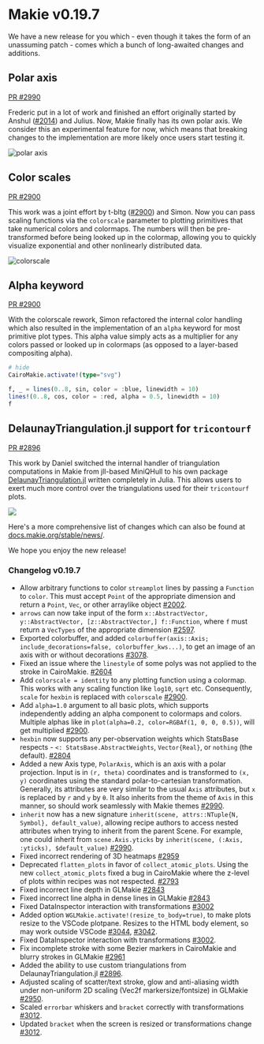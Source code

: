 # Makie v0.19.7

We have a new release for you which - even though it takes the form of an unassuming patch - comes which a bunch of long-awaited changes and additions.

## Polar axis

[PR #2990](https://github.com/MakieOrg/Makie.jl/pull/2990)

Frederic put in a lot of work and finished an effort originally started by Anshul ([#2014](https://github.com/MakieOrg/Makie.jl/pull/2014)) and Julius.
Now, Makie finally has its own polar axis.
We consider this an experimental feature for now, which means that breaking changes to the implementation are more likely once users start testing it.

![polar axis](https://user-images.githubusercontent.com/10947937/253750584-30fdd871-5554-4904-bd57-3a8aefd4b88a.png)

## Color scales

[PR #2900](https://github.com/MakieOrg/Makie.jl/pull/2900)

This work was a joint effort by t-bltg ([#2900](https://github.com/MakieOrg/Makie.jl/pull/2493)) and Simon.
Now you can pass scaling functions via the `colorscale` parameter
to plotting primitives that take numerical colors and colormaps.
The numbers will then be pre-transformed before being looked up in the colormap, allowing you to quickly visualize exponential and other nonlinearly distributed data.

![colorscale](https://user-images.githubusercontent.com/13205162/253679725-c9639012-1d92-48e9-b2b6-8e12fe255d40.png)


## Alpha keyword

[PR #2900](https://github.com/MakieOrg/Makie.jl/pull/2900)

With the colorscale rework, Simon refactored the internal color handling which also resulted in the implementation of an `alpha` keyword for most primitive plot types.
This alpha value simply acts as a multiplier for any colors passed or looked up in colormaps (as opposed to a layer-based compositing alpha).

```julia
# hide
CairoMakie.activate!(type="svg")
```
```julia
f, _ = lines(0..8, sin, color = :blue, linewidth = 10)
lines!(0..8, cos, color = :red, alpha = 0.5, linewidth = 10)
f
```

## DelaunayTriangulation.jl support for `tricontourf`

[PR #2896](https://github.com/MakieOrg/Makie.jl/pull/2896)

This work by Daniel switched the internal handler of triangulation computations in Makie from jll-based MiniQHull to his own package [DelaunayTriangulation.jl](https://github.com/DanielVandH/DelaunayTriangulation.jl/) written completely in Julia. This allows users to exert much more control over the triangulations used for their `tricontourf` plots.

![](https://docs.makie.org/stable/assets/examples/plotting_functions/tricontourf/code/output/example_18344521001915792531.svg)


Here's a more comprehensive list of changes which can also be found at [docs.makie.org/stable/news/](https://docs.makie.org/stable/news/).

We hope you enjoy the new release!

### Changelog v0.19.7

- Allow arbitrary functions to color `streamplot` lines by passing a `Function` to `color`.  This must accept `Point` of the appropriate dimension and return a `Point`, `Vec`, or other arraylike object [#2002](https://github.com/MakieOrg/Makie.jl/pull/2002).
- `arrows` can now take input of the form `x::AbstractVector, y::AbstractVector, [z::AbstractVector,] f::Function`, where `f` must return a `VecTypes` of the appropriate dimension [#2597](https://github.com/MakieOrg/Makie.jl/pull/2597).
- Exported colorbuffer, and added `colorbuffer(axis::Axis; include_decorations=false, colorbuffer_kws...)`, to get an image of an axis with or without decorations [#3078](https://github.com/MakieOrg/Makie.jl/pull/3078).
- Fixed an issue where the `linestyle` of some polys was not applied to the stroke in CairoMakie. [#2604](https://github.com/MakieOrg/Makie.jl/pull/2604)
- Add `colorscale = identity` to any plotting function using a colormap. This works with any scaling function like `log10`, `sqrt` etc. Consequently, `scale` for `hexbin` is replaced with `colorscale` [#2900](https://github.com/MakieOrg/Makie.jl/pull/2900).
- Add `alpha=1.0` argument to all basic plots, which supports independently adding an alpha component to colormaps and colors. Multiple alphas like in `plot(alpha=0.2, color=RGBAf(1, 0, 0, 0.5))`, will get multiplied [#2900](https://github.com/MakieOrg/Makie.jl/pull/2900).
- `hexbin` now supports any per-observation weights which StatsBase respects - `<: StatsBase.AbstractWeights`, `Vector{Real}`, or `nothing` (the default). [#2804](https://github.com/MakieOrg/Makie.jl/pulls/2804)
- Added a new Axis type, `PolarAxis`, which is an axis with a polar projection.  Input is in `(r, theta)` coordinates and is transformed to `(x, y)` coordinates using the standard polar-to-cartesian transformation.
  Generally, its attributes are very similar to the usual `Axis` attributes, but `x` is replaced by `r` and `y` by `θ`.
  It also inherits from the theme of `Axis` in this manner, so should work seamlessly with Makie themes [#2990](https://github.com/MakieOrg/Makie.jl/pull/2990).
- `inherit` now has a new signature `inherit(scene, attrs::NTuple{N, Symbol}, default_value)`, allowing recipe authors to access nested attributes when trying to inherit from the parent Scene.
  For example, one could inherit from `scene.Axis.yticks` by `inherit(scene, (:Axis, :yticks), $default_value)` [#2990](https://github.com/MakieOrg/Makie.jl/pull/2990).
- Fixed incorrect rendering of 3D heatmaps [#2959](https://github.com/MakieOrg/Makie.jl/pull/2959)
- Deprecated `flatten_plots` in favor of `collect_atomic_plots`. Using the new `collect_atomic_plots` fixed a bug in CairoMakie where the z-level of plots within recipes was not respected. [#2793](https://github.com/MakieOrg/Makie.jl/pull/2793)
- Fixed incorrect line depth in GLMakie [#2843](https://github.com/MakieOrg/Makie.jl/pull/2843)
- Fixed incorrect line alpha in dense lines in GLMakie [#2843](https://github.com/MakieOrg/Makie.jl/pull/2843)
- Fixed DataInspector interaction with transformations [#3002](https://github.com/MakieOrg/Makie.jl/pull/3002)
- Added option `WGLMakie.activate!(resize_to_body=true)`, to make plots resize to the VSCode plotpane. Resizes to the HTML body element, so may work outside VSCode [#3044](https://github.com/MakieOrg/Makie.jl/pull/3044), [#3042](https://github.com/MakieOrg/Makie.jl/pull/3042).
- Fixed DataInspector interaction with transformations [#3002](https://github.com/MakieOrg/Makie.jl/pull/3002).
- Fix incomplete stroke with some Bezier markers in CairoMakie and blurry strokes in GLMakie [#2961](https://github.com/MakieOrg/Makie.jl/pull/2961)
- Added the ability to use custom triangulations from DelaunayTriangulation.jl [#2896](https://github.com/MakieOrg/Makie.jl/pull/2896).
- Adjusted scaling of scatter/text stroke, glow and anti-aliasing width under non-uniform 2D scaling (Vec2f markersize/fontsize) in GLMakie [#2950](https://github.com/MakieOrg/Makie.jl/pull/2950).
- Scaled `errorbar` whiskers and `bracket` correctly with transformations [#3012](https://github.com/MakieOrg/Makie.jl/pull/3012).
- Updated `bracket` when the screen is resized or transformations change [#3012](https://github.com/MakieOrg/Makie.jl/pull/3012).
